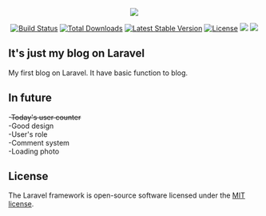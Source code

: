 <p align="center"><img src="https://laravel.com/assets/img/components/logo-laravel.svg"></p>

<p align="center">
<a href="https://travis-ci.org/laravel/framework"><img src="https://travis-ci.org/laravel/framework.svg" alt="Build Status"></a>
<a href="https://packagist.org/packages/laravel/framework"><img src="https://poser.pugx.org/laravel/framework/d/total.svg" alt="Total Downloads"></a>
<a href="https://packagist.org/packages/laravel/framework"><img src="https://poser.pugx.org/laravel/framework/v/stable.svg" alt="Latest Stable Version"></a>
<a href="https://packagist.org/packages/laravel/framework"><img src="https://poser.pugx.org/laravel/framework/license.svg" alt="License"></a>
    
<img src='https://img.shields.io/badge/php-7.4-blue' >
<img src='https://img.shields.io/badge/mysql-5.7-blue' >
</p>

## It's just my blog on Laravel

My first blog on Laravel. It have basic function to blog.

## In future

-<s>Today's user counter</s><br>
-Good design<br>
-User's role<br>
-Comment system<br>
-Loading photo<br>

## License

The Laravel framework is open-source software licensed under the [MIT license](https://opensource.org/licenses/MIT).
